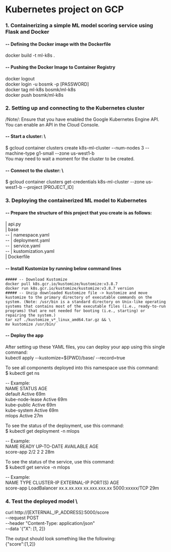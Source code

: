 # Kubernetes project on GCP

### 1. Containerizing a simple ML model scoring service using Flask and Docker

#### -- Defining the Docker image with the Dockerfile
docker build -t ml-k8s .

#### -- Pushing the Docker Image to Container Registry
docker logout \
docker login -u bosmk -p [PASSWORD] \
docker tag ml-k8s bosmk/ml-k8s \
docker push bosmk/ml-k8s

### 2. Setting up and connecting to the Kubernetes cluster

/Note/: Ensure that you have enabled the Google Kubernetes Engine API. You can enable an API in the Cloud Console.

#### -- Start a cluster: \
$ gcloud container clusters create k8s-ml-cluster --num-nodes 3 --machine-type g1-small --zone us-west1-b \
You may need to wait a moment for the cluster to be created.

#### -- Connect to the cluster: \
$ gcloud container clusters get-credentials k8s-ml-cluster --zone us-west1-b --project [PROJECT_ID]


### 3. Deploying the containerized ML model to Kubernetes
#### -- Prepare the structure of this project that you create is as follows:

| api.py \
| base\
      -- | namespace.yaml\
      -- | deployment.yaml\
      -- | service.yaml\
      -- | kustomization.yaml\
| Dockerfile

#### -- Install Kustomize by running below command lines
    ##### -- Download Kustomize
    docker pull k8s.gcr.io/kustomize/kustomize:v3.8.7
    docker run k8s.gcr.io/kustomize/kustomize:v3.8.7 version
    ##### -- Unzip downloaded Kustomize file -> kustomize and move kustomize to the primary directory of executable commands on the system. (Note: /usr/bin is a standard directory on Unix-like operating systems that contains most of the executable files (i.e., ready-to-run programs) that are not needed for booting (i.e., starting) or repairing the system.)
    tar xzf ./kustomize_v*_linux_amd64.tar.gz && \
    mv kustomize /usr/bin/
    
#### -- Deploy the app
After setting up these YAML files, you can deploy your app using this single command: \
kubectl apply --kustomize=${PWD}/base/ --record=true

To see all components deployed into this namespace use this command: \
$ kubectl get ns

-- Example: \
      NAME              STATUS   AGE \
      default           Active   69m \
      kube-node-lease   Active   69m \
      kube-public       Active   69m \
      kube-system       Active   69m \
      mlops             Active   27m
      
To see the status of the deployment, use this command: \
$ kubectl get deployment -n mlops

-- Example: \
      NAME            READY       UP-TO-DATE     AVAILABLE       AGE \
      score-app        2/2             2             2           28m
      
To see the status of the service, use this command: \
$ kubectl get service -n mlops

-- Example: \
      NAME                TYPE             CLUSTER-IP        EXTERNAL-IP           PORT(S)          AGE \
      score-app       LoadBalancer        xx.x.xx.xxx       xx.xxx.xxx.xx      5000:xxxxx/TCP       29m
      
### 4. Test the deployed model \

curl http://[EXTERNAL_IP_ADDRESS]:5000/score \
    --request POST \
    --header "Content-Type: application/json" \
    --data '{"X": [1, 2]}

The output should look something like the following: \
{"score":[1,2]}
